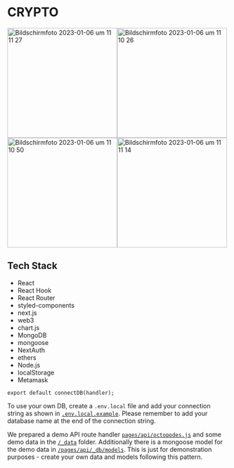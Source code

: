 # CRYPTO

<img width="250" alt="Bildschirmfoto 2023-01-06 um 11 11 27" src="https://user-images.githubusercontent.com/110241401/210996313-6ce3a688-7828-4367-92ba-45c5a7da6dae.png"><img width="250" alt="Bildschirmfoto 2023-01-06 um 11 10 26" src="https://user-images.githubusercontent.com/110241401/210996410-498cd3ab-86f7-449a-aad7-89b84795bcd2.png"><img width="250" alt="Bildschirmfoto 2023-01-06 um 11 10 50" src="https://user-images.githubusercontent.com/110241401/210997885-7a757791-5bee-4b2f-ac04-b34692c02b3f.png"><img width="250" alt="Bildschirmfoto 2023-01-06 um 11 11 14" src="https://user-images.githubusercontent.com/110241401/210997976-844fe9fa-b91c-4652-a7dc-99f4d63fcaf5.png">


## Tech Stack
- React
- React Hook
- React Router
- styled-components
- next.js
- web3
- chart.js
- MongoDB
- mongoose
- NextAuth
- ethers
- Node.js
- localStorage
- Metamask


```
export default connectDB(handler);
```

To use your own DB, create a `.env.local` file and add your connection string as
shown in [`.env.local.example`](/.env.local.example). Please remember to add
your database name at the end of the connection string.

We prepared a demo API route handler
[`pages/api/octopodes.js`](/pages/api/octopodes.js) and some demo data in the
[`/_data`](/_data) folder. Additionally there is a mongoose model for the demo
data in [`/pages/api/_db/models`](/pages/api/_db/models). This is just for
demonstration purposes - create your own data and models following this pattern.




